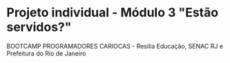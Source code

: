 # Projeto individual - Módulo 3 "Estão servidos?"
BOOTCAMP PROGRAMADORES CARIOCAS - Resilia Educação, SENAC RJ e Prefeitura do Rio de Janeiro
